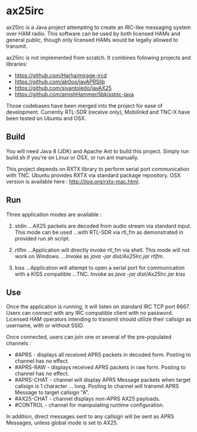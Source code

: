 # ax25irc

ax25irc is a Java project attempting to create an IRC-like messaging system over
HAM radio. This software can be used by both licensed HAMs and general public,
though only licensed HAMs would be legally allowed to transmit.

ax25irc is not implemented from scratch. It combines following projects and libraries:

* https://github.com/Harha/mirage-ircd
* https://github.com/ab0oo/javAPRSlib
* https://github.com/sivantoledo/javAX25
* https://github.com/amishHammer/libkisstnc-java

Those codebases have been merged into the project for ease of development.
Currently RTL-SDR (receive only), Mobilinkd and TNC-X have been tested on Ubuntu and OSX.

## Build

You will need Java 8 (JDK) and Apache Ant to build this project. Simply run build.sh
if you're on Linux or OSX, or run ant manually.

This project depends on RXTX library to perform serial port communication with TNC.
Ubuntu provides RXTX via standard package repository. OSX version is available
here : http://jlog.org/rxtx-mac.html.

## Run

Three application modes are available :

1. stdin
...AX25 packets are decoded from audio stream via standard input. This mode can be used
...with RTL-SDR via rtl_fm as demonstrated in provided run.sh script.

2. rtlfm
...Application will directly invoke rtl_fm via shell. This mode will not work on Windows.
...Invoke as *java -jar dist/Ax25Irc.jar rtlfm*.

3. kiss
...Application will attempt to open a serial port for communication with a KISS compatible
...TNC. Invoke as  *java -jar dist/Ax25Irc.jar kiss <path to serial port>*

## Use

Once the application is running, it will listen on standard IRC TCP port 6667. Users can
connect with any IRC compatible client with no password. Licensed HAM operators
intending to transmit should utilize their callsign as username, with or without SSID.

Once connected, users can join one or several of the pre-populated channels :

* #APRS - displays all received APRS packets in decoded form. Posting to channel has no effect.
* #APRS-RAW - displays received APRS packets in raw form. Posting to channel has no effect.
* #APRS-CHAT - channel will display APRS Message packets when target callsign is 1 character
... long. Posting to channel will transmit APRS Message to target callsign "A".
* #AX25-CHAT - channel displays non-APRS AX25 payloads.
* #CONTROL - channel for manipulating runtime configuration.

In addition, direct messages sent to any callsign will be sent as APRS Messages,
unless global mode is set to AX25.
